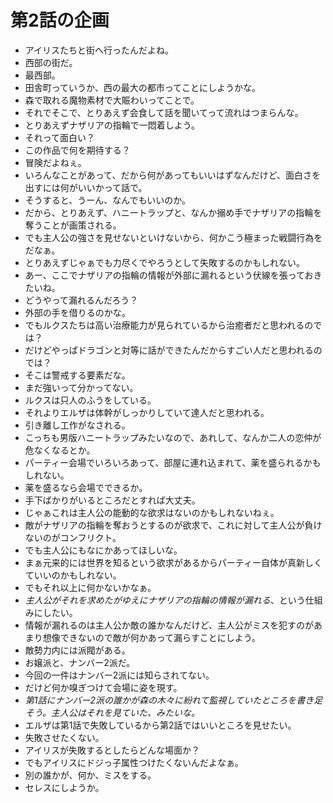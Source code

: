 # 第2話の企画
- アイリスたちと街へ行ったんだよね。
- 西部の街だ。
- 最西部。
- 田舎町っていうか、西の最大の都市ってことにしようかな。
- 森で取れる魔物素材で大賑わいってことで。
- それでそこで、とりあえず会食して話を聞いてって流れはつまらんな。
- とりあえずナザリアの指輪で一悶着しよう。
- それって面白い？
- この作品で何を期待する？
- 冒険だよねぇ。
- いろんなことがあって、だから何があってもいいはずなんだけど、面白さを出すには何がいいかって話で。
- そうすると、うーん、なんでもいいのか。
- だから、とりあえず、ハニートラップと、なんか搦め手でナザリアの指輪を奪うことが画策される。
- でも主人公の強さを見せないといけないから、何かこう極まった戦闘行為をだなぁ。
- とりあえずじゃぁでも力尽くでやろうとして失敗するのかもしれない。
- あー、ここでナザリアの指輪の情報が外部に漏れるという伏線を張っておきたいね。
- どうやって漏れるんだろう？
- 外部の手を借りるのかな。
- でもルクスたちは高い治療能力が見られているから治癒者だと思われるのでは？
- だけどやっぱドラゴンと対等に話ができたんだからすごい人だと思われるのでは？
- そこは警戒する要素だな。
- まだ強いって分かってない。
- ルクスは只人のふうをしている。
- それよりエルザは体幹がしっかりしていて達人だと思われる。
- 引き離し工作がなされる。
- こっちも男版ハニートラップみたいなので、あれして、なんか二人の恋仲が危なくなるとか。
- パーティー会場でいろいろあって、部屋に連れ込まれて、薬を盛られるかもしれない。
- 薬を盛るなら会場でできるか。
- 手下ばかりがいるところだとすれば大丈夫。
- じゃぁこれは主人公の能動的な欲求はないのかもしれないねぇ。
- 敵がナザリアの指輪を奪おうとするのが欲求で、これに対して主人公が負けないのがコンフリクト。
- でも主人公にもなにかあってほしいな。
- まぁ元来的には世界を知るという欲求があるからパーティー自体が真新しくていいのかもしれない。
- でもそれ以上に何かないかなぁ。
- _主人公がそれを求めたがゆえにナザリアの指輪の情報が漏れる_、という仕組みにしたい。
- 情報が漏れるのは主人公か敵の誰かなんだけど、主人公がミスを犯すのがあまり想像できないので敵が何かあって漏らすことにしよう。
- 敵勢力内には派閥がある。
- お嬢派と、ナンバー2派だ。
- 今回の一件はナンバー2派には知らされてない。
- だけど何か嗅ぎつけて会場に姿を現す。
- _第1話にナンバー2派の誰かが森の木々に紛れて監視していたところを書き足そう。主人公はそれを見ていた、みたいな。_
- エルザは第1話で失敗しているから第2話ではいいところを見せたい。
- 失敗させたくない。
- アイリスが失敗するとしたらどんな場面か？
- でもアイリスにドジっ子属性つけたくないんだよなぁ。
- 別の誰かが、何か、ミスをする。
- セレスにしようか。

